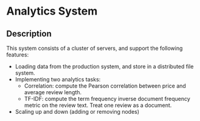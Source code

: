 # Analytics System

## Description

This system consists of a cluster of servers, and support the following features:
* Loading data from the production system, and store in a distributed file system.
* Implementing two analytics tasks:
    * Correlation: compute the Pearson correlation between price and average review length.
    * TF-IDF: compute the term frequency inverse document frequency metric on the review text. Treat one review as a document.
* Scaling up and down (adding or removing nodes)